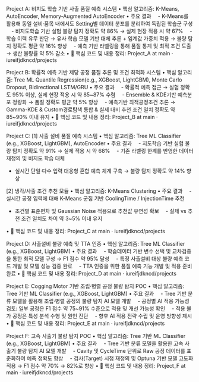 Project A: 비지도 학습 기반 사출 품질 예측 시스템
• 핵심 알고리즘: K-Means, AutoEncoder, Memory-Augmented AutoEncoder
• 주요 결과
 - K-Means를 활용해 동일 설비·품목 내에서도 Setting별 데이터 분포를 분리하여 독립된 학습군 구성
 - 비지도학습 기반 실험 불량 탐지 정확도 약 86% → 실제 현장 적용 시 약 67% 
 - 학습 이력 유무 판단 → 유사 학습 모델 기반 대체 추론 + 임계값 가중치 적용 → 불량 탐지 정확도 평균 약 16% 향상
 - 예측 기반 라벨링을 통해 품질 통계 및 최적 조건 도출 → 생산 불량률 약 5% 감소
• 🔗 핵심 코드 및 내용 정리: Project_A at main · iureifjdkncd/projects


Project B: 확률적 예측 기반 제당 공정 품질 추론 및 조건 최적화 시스템
• 핵심 알고리즘: Tree ML Quantile Regression(e.g., XGBoost, LightGBM), Monte Carlo Dropout, Bidirectional LSTM/GRU
• 주요 결과
 - 확률적 예측 접근 → 실험 정확도 95% 이상, 실제 현장 적용 시 약 85~87% 수렴
 - Ensemble & KDE기반 예측분포 정량화 → 품질 정확도 평균 약 5% 향상
 - 예측기반 최적공정조건 추론 → Gamma-KDE & Custom경로탐색 통합 & 실제 대비 추천 조건 일치 정확도 약 85~90% 이내 유지 
• 🔗 핵심 코드 및 내용 정리: Project_B at main · iureifjdkncd/projects


Project C: 
[1] 사출 설비 품질 예측 시스템
• 핵심 알고리즘: Tree ML Classifier (e.g., XGBoost, LightGBM), AutoEncoder
• 주요 결과
 - 지도학습 기반 실험 불량 탐지 정확도 약 91% → 실제 적용 시 약 68%
 - 기존 라벨링 한계를 반영한 데이터 재정의 및 비지도 학습 대체 
   - 실시간 단일·다수 입력 대응형 혼합 예측 체계 구축 → 불량 탐지 정확도 약 14% 향상

[2] 냉각/사출 조건 추천 모듈
• 핵심 알고리즘: K-Means Clustering
• 주요 결과
 - 실시간 공정 입력에 대해 K-Means 군집 기반 CoolingTime / InjectionTime 추천
   - 조건별 표준편차 및 Gaussian Noise 적용으로 추천값 유연성 확보
 - 실제 vs 추천 조건 일치도 차이 약 3~5% 이내 유지

• 🔗 핵심 코드 및 내용 정리: Project_C at main · iureifjdkncd/projects


Project D: 사출설비 불량 예측 및 TTA 인증
• 핵심 알고리즘: Tree ML Classifier (e.g., XGBoost, LightGBM)
• 주요 결과
 - 학습데이터 기반 변수 선택 및 교차검증을 통한 최적 모델 구성 → F1 점수 약 95% 달성
 - 특정 사출설비 대상 불량 예측 코드 개발 및 모델 성능 검증 완료
 - TTA 인증을 위한 품질 예측 기능 개발 및 적용 준비 완료
• 🔗 핵심 코드 및 내용 정리: Project_D at main · iureifjdkncd/projects



Project E: Cogging Motor 기반 조립·병렬 공정 불량 탐지 POC
• 핵심 알고리즘: Tree 기반 ML Classifier (e.g., XGBoost, LightGBM)
• 주요 결과
 - Tree 기반 분류 모델을 활용해 조립·병렬 공정의 불량 탐지 AI 모델 개발
 - 공정별 AI 적용 가능성 검토: 일부 공정은 F1 점수 약 75~91% 수준으로 적용 및 개선 가능성 확인
 - 적용 불가 공정은 특성 분석 수행 및 원인 진단
 - 향후 AI 적용 전략 수립 및 운영 방향성 제시
• 🔗 핵심 코드 및 내용 정리: Project_E at main · iureifjdkncd/projects


Project F: 고속 사출기 불량 탐지 POC
• 핵심 알고리즘: Tree 기반 ML Classifier (e.g., XGBoost, LightGBM)
• 주요 결과
 - Tree 기반 분류 모델을 활용한 고속 사출기 불량 탐지 AI 모델 개발
 - Cavity 및 CycleTime 단위로 Raw 공정 데이터를 표준화하여 예측 정확도 향상
 - 검사(Target) 시점 재정의 및 Optuna 기반 모델 고도화 적용 → F1 점수 약 70% → 82%로 향상
• 🔗 핵심 코드 및 내용 정리: Project_F at main · iureifjdkncd/projects


